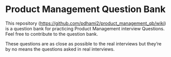 # Product Management Question Bank
This repository (https://github.com/pdhami2/product_management_qb/wiki) 
is a question bank for practicing Product Management interview Questions. Feel free to contribute to the question bank.

These questions are as close as possible to the real interviews but they’re by no means the questions asked in real interviews.
